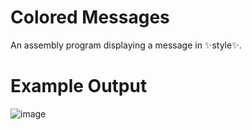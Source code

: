 # Colored Messages

An assembly program displaying a message in ✨style✨.

# Example Output

![image](https://github.com/ksheahen/Colored-Messages/assets/112595660/516e264a-627c-41e7-b26f-1d03a49dae50)

